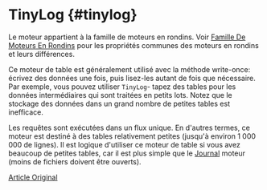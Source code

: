 # TinyLog {#tinylog}

Le moteur appartient à la famille de moteurs en rondins. Voir [Famille De Moteurs En Rondins](log_family.md) pour les propriétés communes des moteurs en rondins et leurs différences.

Ce moteur de table est généralement utilisé avec la méthode write-once: écrivez des données une fois, puis lisez-les autant de fois que nécessaire. Par exemple, vous pouvez utiliser `TinyLog`- tapez des tables pour les données intermédiaires qui sont traitées en petits lots. Notez que le stockage des données dans un grand nombre de petites tables est inefficace.

Les requêtes sont exécutées dans un flux unique. En d'autres termes, ce moteur est destiné à des tables relativement petites (jusqu'à environ 1 000 000 de lignes). Il est logique d'utiliser ce moteur de table si vous avez beaucoup de petites tables, car il est plus simple que le [Journal](log.md) moteur (moins de fichiers doivent être ouverts).

[Article Original](https://clickhouse.tech/docs/en/operations/table_engines/tinylog/) <!--hide-->
